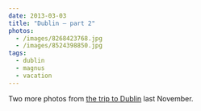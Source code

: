 ```yaml
---
date: 2013-03-03
title: "Dublin – part 2"
photos:
  - /images/8268423768.jpg
  - /images/8524398850.jpg
tags:
  - dublin
  - magnus
  - vacation
---
```


Two more photos from [the trip to Dublin](/2012-12-12-dublin) last November.
